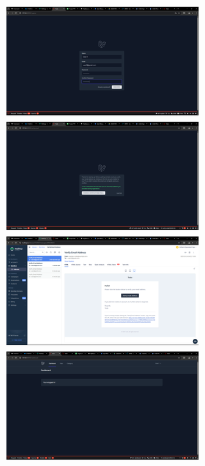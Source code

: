 ![register](<Screenshot (943).png>)

![verify email](<Screenshot (944).png>)

![mailtrap](<Screenshot (945).png>)

![dashboard](<Screenshot (946).png>)